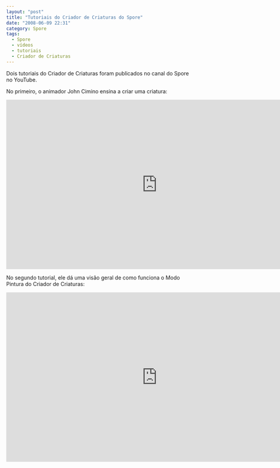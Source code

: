 ```yaml
---
layout: "post"
title: "Tutoriais do Criador de Criaturas do Spore"
date: "2008-06-09 22:31"
category: Spore
tags:
  - Spore
  - vídeos
  - tutoriais
  - Criador de Criaturas
---
```


Dois tutoriais do Criador de Criaturas foram publicados no canal do Spore no YouTube.

No primeiro, o animador John Cimino ensina a criar uma criatura:

<iframe width="806" height="453" src="https://www.youtube-nocookie.com/embed/ZRr3lgckIAM" frameborder="0" allow="accelerometer; autoplay; encrypted-media; gyroscope; picture-in-picture" allowfullscreen></iframe>

No segundo tutorial, ele dá uma visão geral de como funciona o Modo Pintura do Criador de Criaturas:

<iframe width="806" height="453" src="https://www.youtube-nocookie.com/embed/YWczRAiJnu8" frameborder="0" allow="accelerometer; autoplay; encrypted-media; gyroscope; picture-in-picture" allowfullscreen></iframe>
